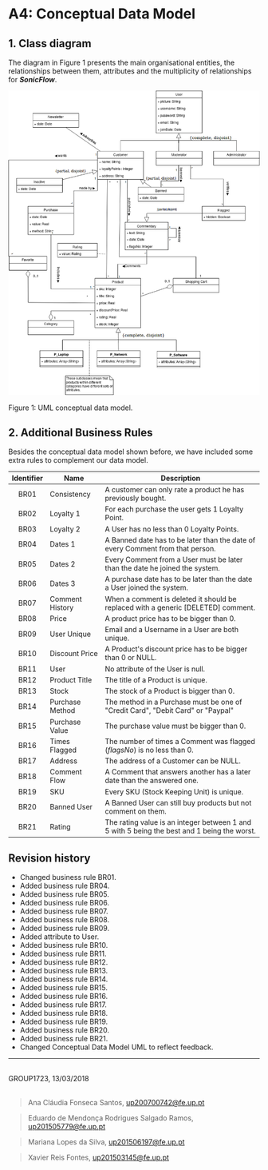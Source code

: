 # A4: Conceptual Data Model
 
## 1. Class diagram

The diagram in Figure 1 presents the main organisational entities, the relationships between them, attributes and the multiplicity of relationships for _**SonicFlow**_. 

![](./Conceptual_Data_Model.png)

Figure 1: UML conceptual data model.

<!-- > UML class diagram containing the classes, associations, multiplicity and roles.
> For each class, the attributes, associations and constraints are included in the class diagram -->
 
## 2. Additional Business Rules

Besides the conceptual data model shown before, we have included some extra rules to complement our data model.

|Identifier	|Name	|Description|
|:---------:|-----|-----------|
|BR01|Consistency|A customer can only rate a product he has previously bought.|
|BR02|Loyalty 1|For each purchase the user gets 1 Loyalty Point.|
|BR03|Loyalty 2|A User has no less than 0 Loyalty Points.|
|BR04|Dates 1|A Banned date has to be later than the date of every Comment from that person.|
|BR05|Dates 2|Every Comment from a User must be later than the date he joined the system.|
|BR06|Dates 3|A purchase date has to be later than the date a User joined the system.|
|BR07|Comment History|When a comment is deleted it should be replaced with a generic [DELETED] comment.|
|BR08|Price|A product price has to be bigger than 0.|
|BR09|User Unique|Email and a Username in a User are both unique.|
|BR10|Discount Price|A Product's discount price has to be bigger than 0 or NULL.|
|BR11|User|No attribute of the User is null.|
|BR12|Product Title|The title of a Product is unique.|
|BR13|Stock|The stock of a Product is bigger than 0.|
|BR14|Purchase Method|The method in a Purchase must be one of "Credit Card", "Debit Card" or "Paypal"|
|BR15|Purchase Value|The purchase value must be bigger than 0.|
|BR16|Times Flagged|The number of times a Comment was flagged (_flagsNo_) is no less than 0.|
|BR17|Address|The address of a Customer can be NULL.|
|BR18|Comment Flow|A Comment that answers another has a later date than the answered one.|
|BR19|SKU|Every SKU (Stock Keeping Unit) is unique.|
|BR20|Banned User|A Banned User can still buy products but not comment on them.|
|BR21|Rating|The rating value is an integer between 1 and 5 with 5 being the best and 1 being the worst.|
<!-- > Business rules can be included in the UML diagram as UML notes or in a table in this section. -->
 
## Revision history
 
* Changed business rule BR01.
* Added business rule BR04.
* Added business rule BR05.
* Added business rule BR06.
* Added business rule BR07.
* Added business rule BR08.
* Added business rule BR09.
* Added attribute to User.
* Added business rule BR10.
* Added business rule BR11.
* Added business rule BR12.
* Added business rule BR13.
* Added business rule BR14.
* Added business rule BR15.
* Added business rule BR16.
* Added business rule BR17.
* Added business rule BR18.
* Added business rule BR19.
* Added business rule BR20.
* Added business rule BR21.
* Changed Conceptual Data Model UML to reflect feedback.

***
 
<br>
GROUP1723, 13/03/2018
<br>
<br>

> Ana Cláudia Fonseca Santos, up200700742@fe.up.pt

> Eduardo de Mendonça Rodrigues Salgado Ramos, up201505779@fe.up.pt

> Mariana Lopes da Silva, up201506197@fe.up.pt

> Xavier Reis Fontes, up201503145@fe.up.pt